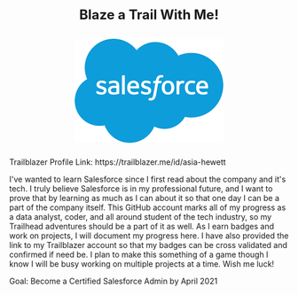 <h2 align="center" style="font-size:18pt"> 
  Blaze a Trail With Me!
  <br>
  <br>
  <img src="./images/salesforce.png" alt="salesforce logo">
 </h2>
 
 <p> Trailblazer Profile Link: https://trailblazer.me/id/asia-hewett </p>
 
 <p> I've wanted to learn Salesforce since I first read about the company and it's tech. I truly believe Salesforce is in my professional future, and I want to prove that by learning as much as I can about it so that one day I can be a part of the company itself. This GitHub account marks all of my progress as a data analyst, coder, and all around student of the tech industry, so my Trailhead adventures should be a part of it as well. As I earn badges and work on projects, I will document my progress here. I have also provided the link to my Trailblazer account so that my badges can be cross validated and confirmed if need be. I plan to make this something of a game though I know I will be busy working on multiple projects at a time. Wish me luck! </p>
 
 <p> Goal: Become a Certified Salesforce Admin by April 2021 </p>
 
